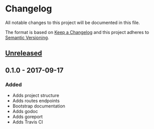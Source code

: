 # Changelog
All notable changes to this project will be documented in this file.

The format is based on [Keep a Changelog](http://keepachangelog.com/en/1.0.0/)
and this project adheres to [Semantic Versioning](http://semver.org/spec/v2.0.0.html).

## [Unreleased]

## 0.1.0 - 2017-09-17
### Added
- Adds project structure
- Adds routes endpoints
- Bootstrap documentation
- Adds godoc
- Adds goreport
- Adds Travis CI

[Unreleased]: https://github.com/sergioaugrod/go-sptrans/compare/v0.1.0...HEAD
